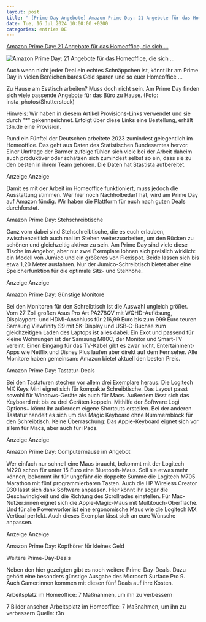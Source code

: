 ```yaml
---
layout: post
title: " [Prime Day Angebote] Amazon Prime Day: 21 Angebote für das Homeoffice, die sich ..."
date: Tue, 16 Jul 2024 10:00:00 +0200
categories: entries DE
---
```

[Amazon Prime Day: 21 Angebote für das Homeoffice, die sich ...](https://t3n.de/news/prime-day-homeoffice-deals-angebote-stehschreibtisch-magic-keyboard-airpods-1635782/)

![Amazon Prime Day: 21 Angebote für das Homeoffice, die sich ...](https://t3n.de/news/wp-content/uploads/2024/07/shutterstock_2423355899.jpg)

Auch wenn nicht jeder Deal ein echtes Schnäppchen ist, könnt ihr am Prime Day in vielen Bereichen bares Geld sparen und so euer Homeoffice ...

Zu Hause am Esstisch arbeiten? Muss doch nicht sein. Am Prime Day finden sich viele passende Angebote für das Büro zu Hause. (Foto: insta_photos/Shutterstock)

Hinweis: Wir haben in diesem Artikel Provisions-Links verwendet und sie durch "*" gekennzeichnet. Erfolgt über diese Links eine Bestellung, erhält t3n.de eine Provision.

Rund ein Fünftel der Deutschen arbeitete 2023 zumindest gelegentlich im Homeoffice. Das geht aus Daten des Statistischen Bundesamtes hervor. Einer Umfrage der Barmer zufolge fühlen sich viele bei der Arbeit daheim auch produktiver oder schätzen sich zumindest selbst so ein, dass sie zu den besten in ihrem Team gehören. Die Daten hat Stastista aufbereitet.

Anzeige Anzeige

Damit es mit der Arbeit im Homeoffice funktioniert, muss jedoch die Ausstattung stimmen. Wer hier noch Nachholbedarf hat, wird am Prime Day auf Amazon fündig. Wir haben die Plattform für euch nach guten Deals durchforstet.

Amazon Prime Day: Stehschreibtische

Ganz vorn dabei sind Stehschreibtische, die es euch erlauben, zwischenzeitlich auch mal im Stehen weiterzuarbeiten, um den Rücken zu schönen und gleichzeitig aktiver zu sein. Am Prime Day sind viele diese Tische im Angebot, aber nur zwei Exemplare lohnen sich preislich wirklich: ein Modell von Jumico und ein größeres von Flexispot. Beide lassen sich bis etwa 1,20 Meter ausfahren. Nur der Jumico-Schreibtisch bietet aber eine Speicherfunktion für die optimale Sitz- und Stehhöhe.

Anzeige Anzeige

Amazon Prime Day: Günstige Monitore

Bei den Monitoren für den Schreibtisch ist die Auswahl ungleich größer. Vom 27 Zoll großen Asus Pro Art PA278QV mit WQHD-Auflösung, Displayport- und HDMI-Anschluss für 216,99 Euro bis zum 999 Euro teuren Samsung Viewfinity S9 mit 5K-Display und USB‑C-Buchse zum gleichzeitigen Laden des Laptops ist alles dabei. Ein Exot und passend für kleine Wohnungen ist der Samsung M80C, der Monitor und Smart-TV vereint. Einen Eingang für das TV-Kabel gibt es zwar nicht, Entertainment-Apps wie Netflix und Disney Plus laufen aber direkt auf dem Fernseher. Alle Monitore haben gemeinsam: Amazon bietet aktuell den besten Preis.

Amazon Prime Day: Tastatur-Deals

Bei den Tastaturen stechen vor allem drei Exemplare heraus. Die Logitech MX Keys Mini eignet sich für kompakte Schreibtische. Das Layout passt sowohl für Windows-Geräte als auch für Macs. Außerdem lässt sich das Keyboard mit bis zu drei Geräten koppeln. Mithilfe der Software Logi Options+ könnt ihr außerdem eigene Shortcuts erstellen. Bei der anderen Tastatur handelt es sich um das Magic Keyboard ohne Nummernblock für den Schreibtisch. Keine Überraschung: Das Apple-Keyboard eignet sich vor allem für Macs, aber auch für iPads.

Anzeige Anzeige

Amazon Prime Day: Computermäuse im Angebot

Wer einfach nur schnell eine Maus braucht, bekommt mit der Logitech M220 schon für unter 15 Euro eine Bluetooth-Maus. Soll sie etwas mehr können, bekommt ihr für ungefähr die doppelte Summe die Logitech M705 Marathon mit fünf programmierbaren Tasten. Auch die HP Wireless Creator 930 lässt sich dank Software anpassen. Hier könnt ihr sogar die Geschwindigkeit und die Richtung des Scrollrades einstellen. Für Mac-Nutzer:innen eignet sich die Apple-Magic-Maus mit Multitouch-Oberfläche. Und für alle Powerworker ist eine ergonomische Maus wie die Logitech MX Vertical perfekt. Auch dieses Exemplar lässt sich an eure Wünsche anpassen.

Anzeige Anzeige

Amazon Prime Day: Kopfhörer für kleines Geld

Weitere Prime-Day-Deals

Neben den hier gezeigten gibt es noch weitere Prime-Day-Deals. Dazu gehört eine besonders günstige Ausgabe des Microsoft Surface Pro 9. Auch Gamer:innen kommen mit diesen fünf Deals auf ihre Kosten.

Arbeitsplatz im Homeoffice: 7 Maßnahmen, um ihn zu verbessern

7 Bilder ansehen Arbeitsplatz im Homeoffice: 7 Maßnahmen, um ihn zu verbessern Quelle: t3n

